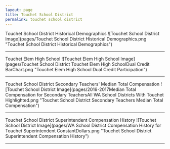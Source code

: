 ```yaml
---
layout: page
title: Touchet School District
permalink: touchet school district
---
```



Touchet School District Historical Demographics
![Touchet School District Image](pages/Touchet School District Historical Demographics.png "Touchet School District Historical Demographics")

___

Touchet Elem   High School
![Touchet Elem   High School Image](pages/Touchet School District Touchet Elem   High SchoolDual Credit BarChart.png "Touchet Elem   High School Dual Credit Participation")

___

Touchet School District Secondary Teachers' Median Total Compensation
![Touchet School District Image](pages/2016-2017Median Total Compensation for Secondary TeachersAll WA School Districts With Touchet Highlighted.png "Touchet School District Secondary Teachers Median Total Compensation")

___

Touchet School District Superintendent Compensation History
![Touchet School District Image](pages/WA School District Compensation History for Touchet Superintendent ConstantDollars.png "Touchet School District Superintendent Compensation History")

___

